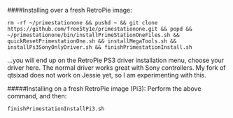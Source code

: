 ####Installing over a fresh RetroPie image:
```
rm -rf ~/primestationone && pushd ~ && git clone https://github.com/free5ty1e/primestationone.git && popd && ~/primestationone/bin/installPrimeStationOneFiles.sh && quickResetPrimestationOne.sh && installMegaTools.sh && installPs3SonyOnlyDriver.sh && finishPrimestationInstall.sh
```

...you will end up on the RetroPie PS3 driver installation menu, choose your driver here.  The normal driver works great with Sony controllers.  My fork of qtsixad does not work on Jessie yet, so I am experimenting with this.

#####Installing on a fresh RetroPie image (Pi3):
Perform the above command, and then:
```
finishPrimestationInstallPi3.sh
```


